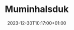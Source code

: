 ---
title: "Muminhalsduk"
date: 2023-12-30T10:17:00+01:00
draft: true
featured_image: "/images/pexels-photo-267074.jpeg"
show_reading_time: true
---